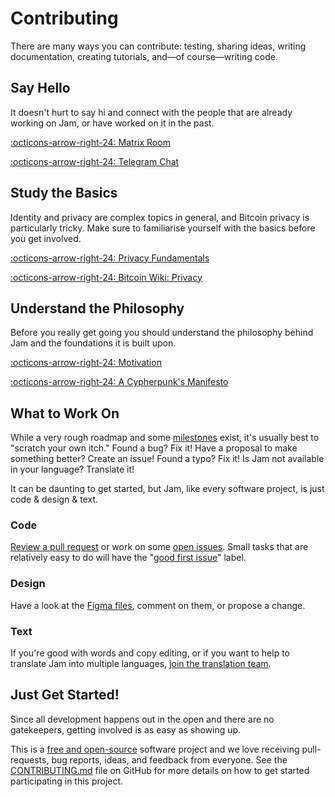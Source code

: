 # Contributing

There are many ways you can contribute: testing, sharing ideas, writing
documentation, creating tutorials, and—of course—writing code.


## Say Hello

It doesn't hurt to say hi and connect with the people that are already working
on Jam, or have worked on it in the past.

[:octicons-arrow-right-24: Matrix Room][matrix]

[:octicons-arrow-right-24: Telegram Chat][telegram]

[telegram]: https://t.me/JoinMarketWebUI
[matrix]: https://matrix.to/#/%23jam:bitcoin.kyoto

## Study the Basics

Identity and privacy are complex topics in general, and Bitcoin privacy is
particularly tricky. Make sure to familiarise yourself with the basics before
you get involved.

[:octicons-arrow-right-24: Privacy Fundamentals][fundamentals]

[:octicons-arrow-right-24: Bitcoin Wiki: Privacy][wiki]


[fundamentals]: privacy/01-fundamentals.md
[wiki]: https://en.bitcoin.it/Privacy

## Understand the Philosophy

Before you really get going you should understand the philosophy behind Jam and
the foundations it is built upon.

[:octicons-arrow-right-24: Motivation][motivation]

[:octicons-arrow-right-24: A Cypherpunk's Manifesto][manifesto]

[motivation]: philosophy/00-motivation.md
[manifesto]: https://nakamotoinstitute.org/static/docs/cypherpunk-manifesto.txt


## What to Work On

While a very rough roadmap and some [milestones][milestones] exist, it's usually
best to "scratch your own itch." Found a bug? Fix it! Have a proposal to make
something better? Create an issue! Found a typo? Fix it! Is Jam not available in
your language? Translate it!

It can be daunting to get started, but Jam, like every software project, is just
code & design & text.

### Code

[Review a pull request][pulls] or work on some [open issues][issues].
Small tasks that are relatively easy to do will have the
"[good first issue][good-first-issue]" label.

### Design

Have a look at the [Figma files][figma], comment on them, or propose
a change.

### Text

If you're good with words and copy editing, or if you want to help to
translate Jam into multiple languages, [join the translation team][translations].

[milestones]: https://github.com/joinmarket-webui/joinmarket-webui/milestones

[issues]: https://github.com/joinmarket-webui/joinmarket-webui/issues
[pulls]: https://github.com/joinmarket-webui/joinmarket-webui/pulls
[good-first-issue]: https://github.com/joinmarket-webui/joinmarket-webui/issues?q=is%3Aissue+is%3Aopen+label%3A%22good+first+issue%22
[translations]: https://www.transifex.com/joinmarket/jam/dashboard/
[figma]: https://www.figma.com/file/kfejZJFlwBywvLEnPEmJo1/JoinMarket-UI?node-id=2850%3A67638


## Just Get Started!

Since all development happens out in the open and there are no gatekeepers,
getting involved is as easy as showing up.

This is a [free and open-source](/software/license) software project and we love
receiving pull-requests, bug reports, ideas, and feedback from everyone. See the
[CONTRIBUTING.md][contrib] file on GitHub for more details on how to get started
participating in this project.


[contrib]: https://github.com/joinmarket-webui/joinmarket-webui/blob/master/CONTRIBUTING.md
[calls]: https://github.com/joinmarket-webui/joinmarket-webui/wiki/community-calls
[telegram]: https://t.me/JoinMarketWebUI
